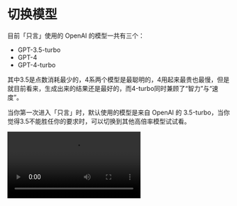 # 切换模型

目前「只言」使用的 OpenAI 的模型一共有三个：

* GPT-3.5-turbo
* GPT-4
* GPT-4-turbo

其中3.5是点数消耗最少的，4系两个模型是最聪明的，4用起来最贵也最慢，但是就目前看来，生成出来的结果还是最好的，而4-turbo同时兼顾了“智力”与“速度”。

当你第一次进入「只言」时，默认使用的模型是来自 OpenAI 的 3.5-turbo，当你觉得3.5不能胜任你的要求时，可以切换到其他高倍率模型试试看。

![video](https://blog-r2.jw1.dev/YA4zmeFEUo2xcqF7.mp4)
